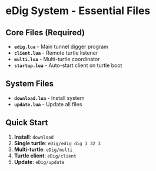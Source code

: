 # eDig System - Essential Files

## Core Files (Required)

- **`edig.lua`** - Main tunnel digger program
- **`client.lua`** - Remote turtle listener  
- **`multi.lua`** - Multi-turtle coordinator
- **`startup.lua`** - Auto-start client on turtle boot

## System Files

- **`download.lua`** - Install system
- **`update.lua`** - Update all files

## Quick Start

1. **Install**: `download`
2. **Single turtle**: `eDig/edig dig 3 32 3`
3. **Multi-turtle**: `eDig/multi`
4. **Turtle client**: `eDig/client`
5. **Update**: `eDig/update`
